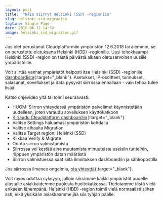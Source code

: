 ```yaml
---
layout: post
title:  "Näin siirryt Helsinki (SSD) -regioniin"
slug: helsinki-ssd-migraatio
tagline: Single Page
date: 2018-06-12 14:30
image: helsinki_ssd_migration.gif
---
```


Jos olet perustanut Cloudplatformiin ympäristön 12.6.2018 tai aiemmin, se on perustettu oletuksena Helsinki (HDD) -regionille. Uusi tehokkaampi Helsinki (SSD) -region on tästä päivästä alkaen oletusarvoinen uusille ympäristöille.

Voit siirtää vanhat ympäristöt helposti itse Helsinki (SSD) -regionille [dashboardista](https://app.fi.cloudplatform.fi/){:target="_blank"}. Asetukset, IP-osoitteet, tunnukset, salasanat, sovellukset ja data pysyvät siirrossa ennallaan - vain tehoa tulee lisää.

Katso ohjevideo yltä tai toimi seuraavasti:
- HUOM: Siirron yhteydessä ympäristön palvelimet käynnistetään uudelleen, joten varaudu sovelluksen käyttökatkoon
- [Kirjaudu Cloudplatform dashboardiin](https://app.fi.cloudplatform.fi/){:target="_blank"}
- Valitse Settings haluamasi ympäristön kohdalla
- Valitse alhaalta Migration
- Valitse Target region: Helsinki (SSD)
- Klikkaa Verify & Migrate
- Odota siirron valmistumista
- Siirrossa voi kestää aina muutamista minuuteista useisiin tunteihin, riippuen ympäristön datan määrästä
- Siirron valmistuessa saat siitä ilmoituksen dashboardiin ja sähköpostilla

Jos siirrossa ilmenee ongelmia, [ota yhteyttä](https://support.cloudplatform.fi/fi/new-ticket){:target="_blank"}.

Voit myös odottaa syksyyn, jolloin siirrämme kaikki ympäristöt uudelle alustalle asiakkaidemme puolesta huoltokatkossa. Tiedotamme tästä vielä erikseen lähempänä. Helsinki (HDD) -region toimii vielä normaalisti siihen asti, eikä yksikään asiakkaamme jää siis tyhjän päälle.
